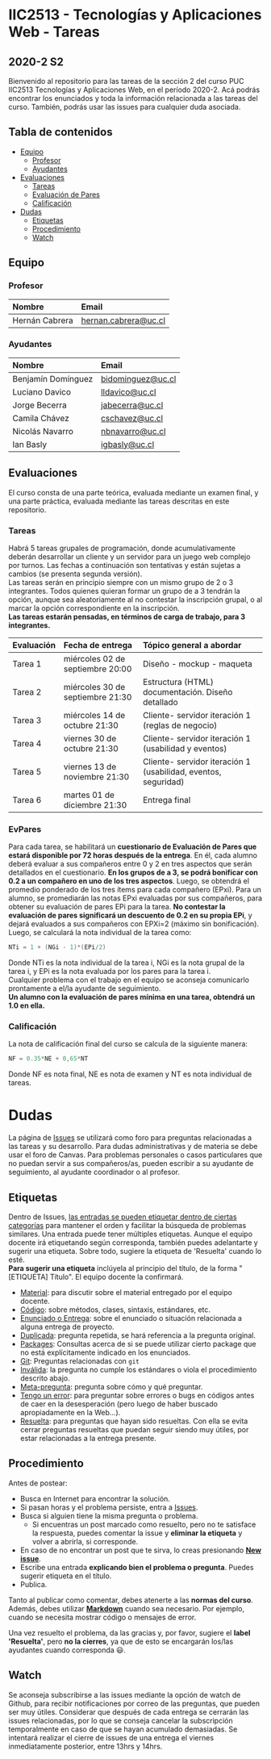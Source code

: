 # IIC2513 - Tecnologías y Aplicaciones Web - Tareas
## 2020-2 S2
Bienvenido al repositorio para las tareas de la sección 2 del curso PUC IIC2513 Tecnologías y Aplicaciones Web, en el período 2020-2. Acá podrás encontrar los enunciados y toda la información relacionada a las tareas del curso. También, podrás usar las issues para cualquier duda asociada.

## Tabla de contenidos
 * [Equipo](#equipo)
     * [Profesor](#profesor)
     * [Ayudantes](#ayudantes)
 * [Evaluaciones](#evaluaciones)
     * [Tareas](#profesor)
     * [Evaluación de Pares](#evpares)
     * [Calificación](#calificación)
 * [Dudas](#dudas)
     * [Etiquetas](#etiquetas)
     * [Procedimiento](#procedimiento)
     * [Watch](#watch)
     
## Equipo

### Profesor

| Nombre               |  Email         |
|:-------------------- |:--------------|
| Hernán Cabrera | hernan.cabrera@uc.cl |


### Ayudantes

| Nombre                | Email       |
|:--------------------- |:-------------|
| Benjamín Domínguez | bidominguez@uc.cl |
| Luciano Davico | lldavico@uc.cl |
| Jorge	Becerra	| jabecerra@uc.cl |
| Camila	Chávez |	cschavez@uc.cl |
| Nicolás	Navarro	| nbnavarro@uc.cl |
| Ian	Basly	| igbasly@uc.cl |

## Evaluaciones

El curso consta de una parte teórica, evaluada mediante un examen final, y una parte práctica, evaluada mediante las tareas descritas en este repositorio.


### Tareas

Habrá 5 tareas grupales de programación, donde acumulativamente deberán desarrollar un cliente y un servidor para un juego web complejo por turnos. Las fechas a continuación son tentativas y están sujetas a cambios (se presenta segunda versión). \
Las tareas serán en principio siempre con un mismo grupo de 2 o 3 integrantes. Todos quienes quieran formar un grupo de a 3 tendrán la opción, aunque sea aleatoriamente al no contestar la inscripción grupal, o al marcar la opción correspondiente en la inscripción. \
**Las tareas estarán pensadas, en términos de carga de trabajo, para 3 integrantes.**

| Evaluación | Fecha de entrega | Tópico general a abordar |
|:----------|:----------|:----------|
| Tarea 1 |	miércoles 02 de septiembre 20:00| Diseño - mockup - maqueta |
| Tarea 2 | miércoles 30 de septiembre 21:30 | Estructura (HTML) documentación. Diseño detallado |
| Tarea 3 | miércoles 14 de octubre 21:30 | Cliente- servidor iteración 1 (reglas de negocio) |
| Tarea 4 | viernes 30 de octubre 21:30 | Cliente- servidor iteración 1 (usabilidad y eventos) |
| Tarea 5 | viernes 13 de noviembre 21:30 | Cliente- servidor iteración 1 (usabilidad, eventos, seguridad) |
| Tarea 6 | martes 01 de diciembre 21:30 | Entrega final |

### EvPares

Para cada tarea, se habilitará un **cuestionario de Evaluación de Pares que estará disponible por 72 horas después de la entrega**. En él, cada alumno deberá evaluar a sus compañeros entre 0 y 2 en tres aspectos que serán detallados en el cuestionario. **En los grupos de a 3, se podrá bonificar con 0.2 a un compañero en uno de los tres aspectos**. Luego, se obtendrá el promedio ponderado de los tres ítems para cada compañero (EPxi). Para un alumno, se promediarán las notas EPxi evaluadas por sus compañeros, para obtener su evaluación de pares EPi para la tarea. **No contestar la evaluación de pares significará un descuento de 0.2 en su propia EPi**, y dejará evaluados a sus compañeros con EPXi=2 (máximo sin bonificación). Luego, se calculará la nota individual de la tarea como:

```c++
NTi = 1 + (NGi - 1)*(EPi/2)
```
Donde NTi es la nota individual de la tarea i, NGi es la nota grupal de la tarea i, y EPi es la nota evaluada por los pares para la tarea i. \
Cualquier problema con el trabajo en el equipo se aconseja comunicarlo prontamente a el/la ayudante de seguimiento. \
**Un alumno con la evaluación de pares mínima en una tarea, obtendrá un 1.0 en ella.**

### Calificación
La nota de calificación final del curso se calcula de la siguiente manera:

```c++
NF = 0.35*NE + 0,65*NT
```
Donde NF es nota final, NE es nota de examen y NT es nota individual de tareas.

# Dudas

La página de [Issues](../../issues) se utilizará como foro para preguntas relacionadas a las tareas y su desarrollo. Para dudas administrativas y de materia se debe usar el foro de Canvas. Para problemas personales o casos particulares que no puedan servir a sus compañeros/as, pueden escribir a su ayudante de seguimiento, al ayudante coordinador o al profesor.

## Etiquetas

Dentro de Issues, [las entradas se pueden etiquetar dentro de ciertas categorías](https://help.github.com/articles/applying-labels-to-issues-and-pull-requests/) para mantener el orden y facilitar la búsqueda de problemas similares. Una entrada puede tener múltiples etiquetas. Aunque el equipo docente irá etiquetando según corresponda, también puedes adelantarte y sugerir una etiqueta. Sobre todo, sugiere la etiqueta de 'Resuelta' cuando lo esté. \
**Para sugerir una etiqueta** inclúyela al principio del título, de la forma "[ETIQUETA] Título". El equipo docente la confirmará.

* [Material](../../labels/Material): para discutir sobre el material entregado por el equipo docente.
* [Código](../../labels/C%C3%B3digo): sobre métodos, clases, sintaxis, estándares, etc.
* [Enunciado o Entrega](../../labels/Enunciado%20o%20Entrega): sobre el enunciado o situación relacionada a alguna entrega de proyecto.
* [Duplicada](../../labels/Duplicada): pregunta repetida, se hará referencia a la pregunta original.
* [Packages](../../labels/Packages): Consultas acerca de si se puede utilizar cierto package que no está explícitamente indicado en los enunciados.
* [Git](../../labels/Git): Preguntas relacionadas con `git`
* [Inválida](../../labels/Inv%C3%A1lida): la pregunta no cumple los estándares o viola el procedimiento descrito abajo.
* [Meta-pregunta](../../labels/Meta-Pregunta): pregunta sobre cómo y qué preguntar.
* [Tengo un error](../../labels/Tengo%20un%20error): para preguntar sobre errores o bugs en códigos antes de caer en la desesperación (pero luego de haber buscado apropiadamente en la Web...).
* [Resuelta](../../labels/Resuelta): para preguntas que hayan sido resueltas. Con ella se evita cerrar preguntas resueltas que puedan seguir siendo muy útiles, por estar relacionadas a la entrega presente.

## Procedimiento

Antes de postear:
* Busca en Internet para encontrar la solución.
* Si pasan horas y el problema persiste, entra a [Issues](../../issues).
* Busca si alguien tiene la misma pregunta o problema.
	* Si encuentras un post marcado como resuelto, pero no te satisface la respuesta, puedes comentar la issue y **eliminar la etiqueta** y volver a abrirla, si corresponde.
* En caso de no encontrar un post que te sirva, lo creas presionando **[New issue](../../issues/new)**.
* Escribe una entrada **explicando bien el problema o pregunta**. Puedes sugerir etiqueta en el título.
* Publica.

Tanto al publicar como comentar, debes atenerte a las **normas del curso**. Además, debes utilizar **[Markdown](https://github.com/adam-p/markdown-here/wiki/Markdown-Cheatsheet#code)** cuando sea necesario. Por ejemplo, cuando se necesita mostrar código o mensajes de error.

Una vez resuelto el problema, da las gracias y, por favor, sugiere el **label 'Resuelta'**, pero **no la cierres**, ya que de esto se encargarán los/las ayudantes cuando corresponda :smiley:.

## Watch
Se aconseja subscribirse a las issues mediante la opción de watch de Github, para recibir notificaciones por correo de las preguntas, que pueden ser muy útiles. Considerar que después de cada entrega se cerrarán las issues relacionadas, por lo que se conseja cancelar la subscripción temporalmente en caso de que se hayan acumulado demasiadas. Se intentará realizar el cierre de issues de una entrega el viernes inmediatamente posterior, entre 13hrs y 14hrs.
